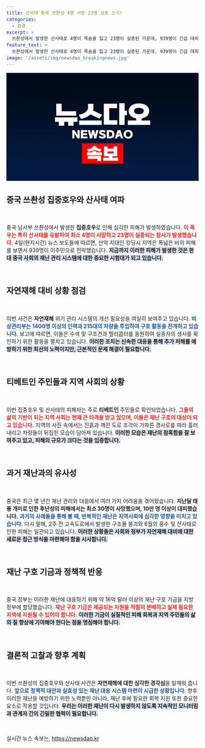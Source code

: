 ```yaml
---
title: 산사태 중국 쓰촨성 4명 사망·23명 실종 소식!
categories:
  - 환경
excerpt: >
  쓰촨성에서 발생한 산사태로 4명이 목숨을 잃고 23명이 실종된 가운데, 939명이 긴급 대피했습니다. 최근 중국을 강타한 집중호우가 또다시 큰 피해를 남긴 상황입니다.
feature_text: >
  쓰촨성에서 발생한 산사태로 4명이 목숨을 잃고 23명이 실종된 가운데, 939명이 긴급 대피했습니다. 최근 중국을 강타한 집중호우가 또다시 큰 피해를 남긴 상황입니다.
image: '/assets/img/newsdao_breakingnews.jpg'
---
```


<p><img src="/assets/img/newsdao_breakingnews.jpg" alt="ontimetimes 속보" /></p>

<h2 data-ke-size="size26">중국 쓰촨성 집중호우와 산사태 여파</h2>

<p data-ke-size="size16">&nbsp;</p>

<p>중국 남서부 쓰촨성에서 발생한 <b>집중호우</b>로 인해 심각한 피해가 발생하였습니다. <b><span style="color: #ee2323;">이 폭우는 특히 산사태를 유발하여 최소 4명이 사망하고 23명이 실종되는 참사가 발생했습니다.</span></b> 4일(현지시간) 뉴스 보도들에 따르면, 산악 지대인 캉딩시 지역은 폭넓은 비의 피해를 보면서 939명이 이주민으로 전락했습니다. <b><span style="background-color: #21538527;">지금까지 이러한 피해가 발생한 것은 현대 중국 사회의 재난 관리 시스템에 대한 중요한 시험대가 되고 있습니다.</span></b> </p>

<p data-ke-size="size16">&nbsp;</p>

<h2 data-ke-size="size26">자연재해 대비 상황 점검</h2>

<p data-ke-size="size16">&nbsp;</p>

<p>이번 사건은 <b>자연재해</b> 위기 관리 시스템의 개선 필요성을 여실히 보여주고 있습니다. <b><span style="color: #1a5490;">비상관리부는 1400명 이상의 인력과 215대의 차량을 투입하여 구호 활동을 전개하고 있습니다.</span></b> 보고에 따르면, 이들은 수색 및 구조견과 헬리콥터를 동원하여 실종자의 생사를 확인하기 위한 활동을 펼치고 있습니다. <b><span style="background-color: #21538527;">이러한 조치는 신속한 대응을 통해 추가 피해를 예방하기 위한 최선의 노력이지만, 근본적인 문제 해결이 필요합니다.</span></b></p>

<p data-ke-size="size16">&nbsp;</p>

<h2 data-ke-size="size26">티베트인 주민들과 지역 사회의 상황</h2>

<p data-ke-size="size16">&nbsp;</p>

<p>이번 집중호우 및 산사태의 피해자는 주로 <b>티베트인</b> 주민들로 확인되었습니다. <b><span style="color: #ee2323;">그들의 삶의 기반이 되는 지역 사회는 현재 큰 타격을 받고 있으며, 이들은 재난 구호의 대상이 되고 있습니다.</span></b> 지역의 사진 속에서는 진흙과 깨진 도로 조각이 가파른 경사로를 따라 흘러내리고 차량들이 뒤집힌 모습이 담아져 있습니다. <b><span style="background-color: #21538527;">이러한 모습은 재난의 참혹함을 잘 보여주고 있고, 피해의 규모가 크다는 것을 입증합니다.</span></b></p>

<p data-ke-size="size16">&nbsp;</p>

<h2 data-ke-size="size26">과거 재난과의 유사성</h2>

<p data-ke-size="size16">&nbsp;</p>

<p>중국은 최근 몇 년간 재난 관리와 대응에서 여러 가지 어려움을 겪어왔습니다. <b>지난달 태풍 개미로 인한 후난성의 피해에서는 최소 30명이 사망했으며, 10만 명 이상이 대피했습니다.</b> <b><span style="color: #1a5490;">과거의 사례들을 통해 볼 때, 반복적인 재난은 지역사회에 심각한 영향을 미치고 있습니다.</span></b> 다시 말해, 2주 전 고속도로에서 발생한 구조물 붕괴와 6월의 홍수 및 산사태로 인한 피해는 일관되고 있습니다. <b><span style="background-color: #21538527;">이러한 상황들은 사회와 정부가 자연재해 대비에 대한 새로운 접근 방식을 마련해야 함을 시사합니다.</span></b></p>

<p data-ke-size="size16">&nbsp;</p>

<h2 data-ke-size="size26">재난 구호 기금과 정책적 반응</h2>

<p data-ke-size="size16">&nbsp;</p>

<p>중국 정부는 이러한 재난에 대응하기 위해 약 16억 달러 이상의 재난 구호 기금을 지방 정부에 할당했습니다. <b><span style="color: #ee2323;">재난 구호 기금은 제공되는 자원을 적절히 분배하고 실제 필요한 지역에 지원될 수 있어야 합니다.</span></b> <b><span style="background-color: #21538527;">이러한 기금이 실질적인 피해 회복과 지역 주민들의 삶의 질 향상에 기여해야 한다는 점을 명심해야 합니다.</span></b> </p>

<p data-ke-size="size16">&nbsp;</p>

<h2 data-ke-size="size26">결론적 고찰과 향후 계획</h2>

<p data-ke-size="size16">&nbsp;</p>

<p>이번 쓰촨성의 집중호우와 산사태 사건은 <b>자연재해에 대한 심각한 경각심</b>을 일깨워 줍니다. <b><span style="color: #1a5490;">앞으로 정책적 대안과 실효성 있는 재난 대응 시스템 마련이 시급한 상황입니다.</span></b> 향후 이러한 재난을 예방하기 위한 노력뿐만 아니라, 재난 후에 필요한 회복 지원 또한 중요한 요소로 작용할 것입니다. <b><span style="background-color: #21538527;">우리는 이러한 재난이 다시 발생하지 않도록 지속적인 모니터링과 관계자 간의 긴밀한 협력이 필요합니다.</span></b></p>

<p data-ke-size="size16">&nbsp;</p>
실시간 뉴스 속보는, <a href="https://newsdao.kr" rel="dofollow">https://newsdao.kr</a>


